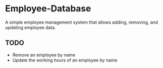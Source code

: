 # Employee-Database

A simple employee management system that allows adding, removing, and updating employee data.

## TODO

- Remove an employee by name
- Update the working hours of an employee by name
